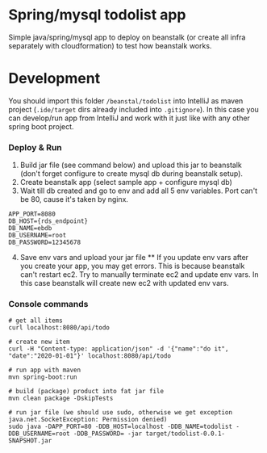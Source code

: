 # Spring/mysql todolist app
Simple java/spring/mysql app to deploy on beanstalk (or create all infra separately with cloudformation) to test how beanstalk works.

# Development
You should import this folder `/beanstal/todolist` into IntelliJ as maven project (`.ide/target` dirs already included into `.gitignore`).
In this case you can develop/run app from IntelliJ and work with it just like with any other spring boot project.

### Deploy & Run
1. Build jar file (see command below) and upload this jar to beanstalk (don't forget configure to create mysql db during beanstalk setup).
2. Create beanstalk app (select sample app + configure mysql db)
3. Wait till db created and go to env and add all 5 env variables. Port can't be 80, cause it's taken by nginx.
```
APP_PORT=8080
DB_HOST={rds_endpoint}
DB_NAME=ebdb
DB_USERNAME=root
DB_PASSWORD=12345678
```
4. Save env vars and upload your jar file
** If you update env vars after you create your app, you may get errors. This is because beanstalk can't restart ec2. Try to manually terminate ec2 and update env vars. In this case beanstalk will create new ec2 with updated env vars.

### Console commands
```
# get all items
curl localhost:8080/api/todo

# create new item
curl -H "Content-type: application/json" -d '{"name":"do it", "date":"2020-01-01"}' localhost:8080/api/todo

# run app with maven
mvn spring-boot:run

# build (package) product into fat jar file
mvn clean package -DskipTests

# run jar file (we should use sudo, otherwise we get exception java.net.SocketException: Permission denied)
sudo java -DAPP_PORT=80 -DDB_HOST=localhost -DDB_NAME=todolist -DDB_USERNAME=root -DDB_PASSWORD= -jar target/todolist-0.0.1-SNAPSHOT.jar
```